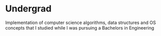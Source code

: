 Undergrad
=========

Implementation of computer science algorithms, data structures and OS concepts that I studied while I was pursuing a Bachelors in Engineering
